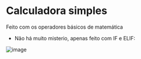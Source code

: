 # Calculadora simples

Feito com os operadores básicos de matemática

- Não há muito misterio, apenas feito com IF e ELIF:

![image](https://github.com/Caiosad10/Calculadora-Em-Python-simples/assets/150187420/64637e5b-80ed-432d-b249-0d70ac98d844)

